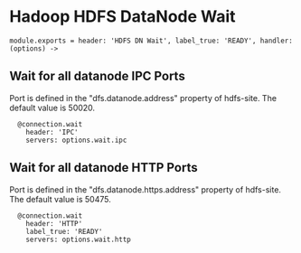 
# Hadoop HDFS DataNode Wait

    module.exports = header: 'HDFS DN Wait', label_true: 'READY', handler: (options) ->

## Wait for all datanode IPC Ports

Port is defined in the "dfs.datanode.address" property of hdfs-site. The default
value is 50020.

      @connection.wait
        header: 'IPC'
        servers: options.wait.ipc

## Wait for all datanode HTTP Ports

Port is defined in the "dfs.datanode.https.address" property of hdfs-site. The default
value is 50475.

      @connection.wait
        header: 'HTTP'
        label_true: 'READY'
        servers: options.wait.http

